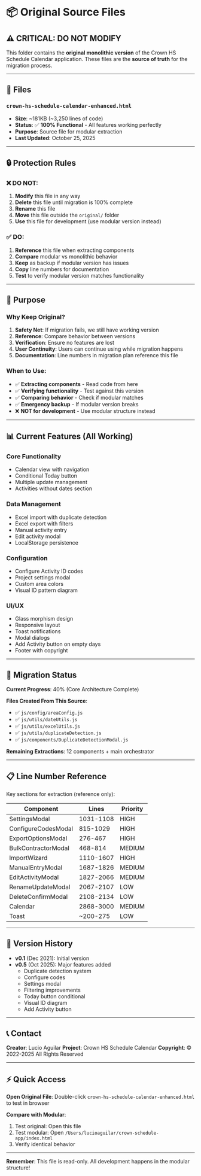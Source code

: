# 📦 Original Source Files

## ⚠️ CRITICAL: DO NOT MODIFY

This folder contains the **original monolithic version** of the Crown HS Schedule Calendar application. These files are the **source of truth** for the migration process.

---

## 📄 Files

### `crown-hs-schedule-calendar-enhanced.html`
- **Size**: ~181KB (~3,250 lines of code)
- **Status**: ✅ **100% Functional** - All features working perfectly
- **Purpose**: Source file for modular extraction
- **Last Updated**: October 25, 2025

---

## 🔒 Protection Rules

### ❌ DO NOT:
1. **Modify** this file in any way
2. **Delete** this file until migration is 100% complete
3. **Rename** this file
4. **Move** this file outside the `original/` folder
5. **Use** this file for development (use modular version instead)

### ✅ DO:
1. **Reference** this file when extracting components
2. **Compare** modular vs monolithic behavior
3. **Keep** as backup if modular version has issues
4. **Copy** line numbers for documentation
5. **Test** to verify modular version matches functionality

---

## 🎯 Purpose

### Why Keep Original?
1. **Safety Net**: If migration fails, we still have working version
2. **Reference**: Compare behavior between versions
3. **Verification**: Ensure no features are lost
4. **User Continuity**: Users can continue using while migration happens
5. **Documentation**: Line numbers in migration plan reference this file

### When to Use:
- ✅ **Extracting components** - Read code from here
- ✅ **Verifying functionality** - Test against this version
- ✅ **Comparing behavior** - Check if modular matches
- ✅ **Emergency backup** - If modular version breaks
- ❌ **NOT for development** - Use modular structure instead

---

## 📊 Current Features (All Working)

### Core Functionality
- Calendar view with navigation
- Conditional Today button
- Multiple update management
- Activities without dates section

### Data Management
- Excel import with duplicate detection
- Excel export with filters
- Manual activity entry
- Edit activity modal
- LocalStorage persistence

### Configuration
- Configure Activity ID codes
- Project settings modal
- Custom area colors
- Visual ID pattern diagram

### UI/UX
- Glass morphism design
- Responsive layout
- Toast notifications
- Modal dialogs
- Add Activity button on empty days
- Footer with copyright

---

## 🚀 Migration Status

**Current Progress**: 40% (Core Architecture Complete)

**Files Created From This Source**:
- ✅ `js/config/areaConfig.js`
- ✅ `js/utils/dateUtils.js`
- ✅ `js/utils/excelUtils.js`
- ✅ `js/utils/duplicateDetection.js`
- ✅ `js/components/DuplicateDetectionModal.js`

**Remaining Extractions**: 12 components + main orchestrator

---

## 📋 Line Number Reference

Key sections for extraction (reference only):

| Component | Lines | Priority |
|-----------|-------|----------|
| SettingsModal | 1031-1108 | HIGH |
| ConfigureCodesModal | 815-1029 | HIGH |
| ExportOptionsModal | 276-467 | HIGH |
| BulkContractorModal | 468-814 | MEDIUM |
| ImportWizard | 1110-1607 | HIGH |
| ManualEntryModal | 1687-1826 | MEDIUM |
| EditActivityModal | 1827-2066 | MEDIUM |
| RenameUpdateModal | 2067-2107 | LOW |
| DeleteConfirmModal | 2108-2134 | LOW |
| Calendar | 2868-3000 | MEDIUM |
| Toast | ~200-275 | LOW |

---

## 🔄 Version History

- **v0.1** (Dec 2021): Initial version
- **v0.5** (Oct 2025): Major features added
  - Duplicate detection system
  - Configure codes
  - Settings modal
  - Filtering improvements
  - Today button conditional
  - Visual ID diagram
  - Add Activity button

---

## 📞 Contact

**Creator**: Lucio Aguilar
**Project**: Crown HS Schedule Calendar
**Copyright**: © 2022-2025 All Rights Reserved

---

## ⚡ Quick Access

**Open Original File**: Double-click `crown-hs-schedule-calendar-enhanced.html` to test in browser

**Compare with Modular**:
1. Test original: Open this file
2. Test modular: Open `/Users/lucioaguilar/crown-schedule-app/index.html`
3. Verify identical behavior

---

**Remember**: This file is read-only. All development happens in the modular structure!
